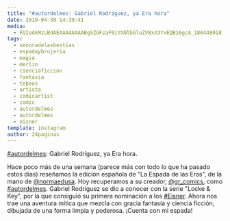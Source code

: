 ```yaml
---
title: "#autordelmes: Gabriel Rodríguez, ya Era hora"
date: 2019-04-30 14:39:41
media: 
  - FQIoAkMzLBdAEAAAAAAAABgSZGFzaF9iYXNlbGluZV8xX3YxEQB16gcA_18044801872099994.mp4
tags: 
  - senoradelasbestias
  - espadaybrujeria
  - magia
  - merlin
  - cienciaficcion
  - fantasia
  - tebeos
  - artista
  - comicartist
  - comic
  - autordelmes
  - autordelmes
  - eisner
template: instagram
author: 24paginas
---
```


[#autordelmes](/tags/autordelmes): Gabriel Rodríguez, ya Era hora.

Hace poco más de una semana (parece más con todo lo que ha pasado estos días) reseñamos la edición española de "La Espada de las Eras", de la mano de [@normaedusa](https://instagram.com/normaedusa). 
Hoy recuperamos a su creador, [@gr_comics](https://instagram.com/gr_comics), como [#autordelmes](/tags/autordelmes). Gabriel Rodríguez se dio a conocer con la serie "Locke & Key", por la que consiguió su primera nominación a los [#Eisner](/tags/eisner). Ahora nos trae una aventura mítica que mezcla con gracia fantasía y ciencia ficción, dibujada de una forma limpia y poderosa. ¡Cuenta con mi espada!
